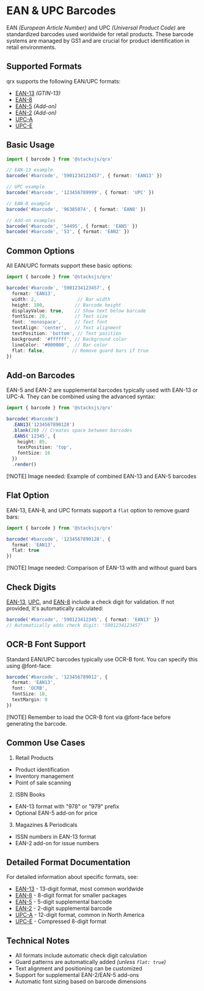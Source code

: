 # EAN & UPC Barcodes

EAN _(European Article Number)_ and UPC _(Universal Product Code)_ are standardized barcodes used worldwide for retail products. These barcode systems are managed by GS1 and are crucial for product identification in retail environments.

## Supported Formats

qrx supports the following EAN/UPC formats:

- [EAN-13](/api/barcode/EAN/EAN-13) _(GTIN-13)_
- [EAN-8](/api/barcode/EAN/EAN-8)
- [EAN-5](/api/barcode/EAN/EAN-5) _(Add-on)_
- [EAN-2](/api/barcode/EAN/EAN-2) _(Add-on)_
- [UPC-A](/api/barcode/EAN/UPC-A)
- [UPC-E](/api/barcode/EAN/UPC-E)

## Basic Usage

```ts
import { barcode } from '@stacksjs/qrx'

// EAN-13 example
barcode('#barcode', '5901234123457', { format: 'EAN13' })

// UPC example
barcode('#barcode', '123456789999', { format: 'UPC' })

// EAN-8 example
barcode('#barcode', '96385074', { format: 'EAN8' })

// Add-on examples
barcode('#barcode', '54495', { format: 'EAN5' })
barcode('#barcode', '53', { format: 'EAN2' })
```

## Common Options

All EAN/UPC formats support these basic options:

```ts
import { barcode } from '@stacksjs/qrx'

barcode('#barcode', '5901234123457', {
  format: 'EAN13',
  width: 2,               // Bar width
  height: 100,           // Barcode height
  displayValue: true,    // Show text below barcode
  fontSize: 20,          // Text size
  font: 'monospace',     // Text font
  textAlign: 'center',   // Text alignment
  textPosition: 'bottom', // Text position
  background: '#ffffff', // Background color
  lineColor: '#000000',  // Bar color
  flat: false,          // Remove guard bars if true
})
```

## Add-on Barcodes

EAN-5 and EAN-2 are supplemental barcodes typically used with EAN-13 or UPC-A. They can be combined using the advanced syntax:

```ts
import { barcode } from '@stacksjs/qrx'

barcode('#barcode')
  .EAN13('1234567890128')
  .blank(20) // Creates space between barcodes
  .EAN5('12345', {
    height: 85,
    textPosition: 'top',
    fontSize: 16
  })
  .render()
```

[!NOTE] Image needed: Example of combined EAN-13 and EAN-5 barcodes

## Flat Option

EAN-13, EAN-8, and UPC formats support a `flat` option to remove guard bars:

```ts
import { barcode } from '@stacksjs/qrx'

barcode('#barcode', '1234567890128', {
  format: 'EAN13',
  flat: true
})
```

[!NOTE] Image needed: Comparison of EAN-13 with and without guard bars

## Check Digits

[EAN-13](/api/barcode/EAN/EAN-13), [UPC](/api/barcode/EAN/UPC-A), and [EAN-8](/api/barcode/EAN/EAN-8) include a check digit for validation. If not provided, it's automatically calculated:

```ts
barcode('#barcode', '590123412345', { format: 'EAN13' })
// Automatically adds check digit: '5901234123457'
```


## OCR-B Font Support

Standard EAN/UPC barcodes typically use OCR-B font. You can specify this using @font-face:

```ts
barcode('#barcode', '123456789012', {
  format: 'EAN13',
  font: 'OCRB',
  fontSize: 18,
  textMargin: 0
})
```

[!NOTE] Remember to load the OCR-B font via @font-face before generating the barcode.

## Common Use Cases

1. Retail Products
  - Product identification
  - Inventory management
  - Point of sale scanning
2. ISBN Books
  - EAN-13 format with "978" or "979" prefix
  - Optional EAN-5 add-on for price
3. Magazines & Periodicals
  - ISSN numbers in EAN-13 format
  - EAN-2 add-on for issue numbers

## Detailed Format Documentation

For detailed information about specific formats, see:

- [EAN-13](/api/barcode/EAN/EAN-13) - 13-digit format, most common worldwide
- [EAN-8](/api/barcode/EAN/EAN-8) - 8-digit format for smaller packages
- [EAN-5](/api/barcode/EAN/EAN-5) - 5-digit supplemental barcode
- [EAN-2](/api/barcode/EAN/EAN-2) - 2-digit supplemental barcode
- [UPC-A](/api/barcode/EAN/UPC-A) - 12-digit format, common in North America
- [UPC-E](/api/barcode/EAN/UPC-E) - Compressed 8-digit format

## Technical Notes

- All formats include automatic check digit calculation
- Guard patterns are automatically added _(unless `flat: true`)_
- Text alignment and positioning can be customized
- Support for supplemental EAN-2/EAN-5 add-ons
- Automatic font sizing based on barcode dimensions
